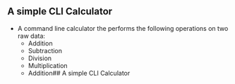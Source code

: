 ## A simple CLI Calculator
-	A command line calculator the performs the following operations on two raw data:
	-	Addition
	-	Subtraction
	-	Division
	-	Multiplication
	-	Addition## A simple CLI Calculator
